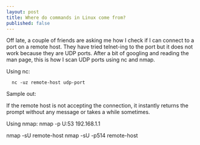```yaml
---
layout: post
title: Where do commands in Linux come from?
published: false
---
```

Off late, a couple of friends are asking me how I check if I can connect to a port on a remote host. They have  tried telnet-ing to the port but it does not work because they are UDP ports. After a bit of googling and reading the man page, this is how I scan UDP ports using nc and nmap.

Using nc:

      nc -uz remote-host udp-port

Sample out:

If the remote host is not accepting the connection, it instantly returns the prompt without any message or takes a while sometimes.

Using nmap:
    nmap -p U:53 192.168.1.1

nmap -sU  remote-host
nmap -sU -p514  remote-host

